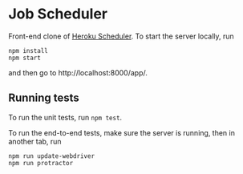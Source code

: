 # Job Scheduler

Front-end clone of [Heroku Scheduler][1]. To start the server locally, run
```
npm install
npm start
```
and then go to http://localhost:8000/app/.

## Running tests
To run the unit tests, run ```npm test```.

To run the end-to-end tests, make sure the server is running, then in another tab, run
```
npm run update-webdriver
npm run protractor
```

[1]: https://scheduler.heroku.com/dashboard
